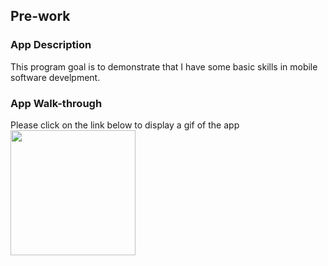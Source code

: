## Pre-work

### App Description
This program goal is to demonstrate that I have some basic skills in
mobile software develpment.


### App Walk-through

Please click on the link below to display a gif of the app
<img src = "https://ezgif.com/video-to-gif/ezgif-3-787ec7f25598.mov" width=200><br>
